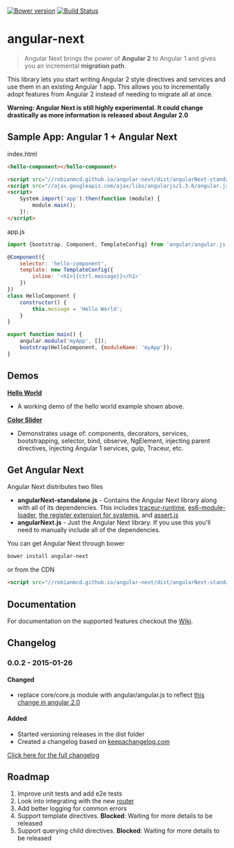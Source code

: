[![Bower version](https://badge.fury.io/bo/angular-next.svg)](http://badge.fury.io/bo/angular-next) [![Build Status](https://travis-ci.org/robianmcd/angular-next.svg)](https://travis-ci.org/robianmcd/angular-next)

# angular-next

> Angular Next brings the power of **Angular 2** to Angular 1 and gives you an incremental **migration path**.

This library lets you start writing Angular 2 style directives and services and use them in an existing Angular 1 app. This allows you to incrementally adopt features from Angular 2 instead of needing to migrate all at once.

**Warning: Angular Next is still highly experimental. It could change drastically as more information is released about Angular 2.0**

## Sample App: Angular 1 + Angular Next

index.html
```html
<hello-component></hello-component>

<script src="//robianmcd.github.io/angular-next/dist/angularNext-standalone.js"></script>
<script src="//ajax.googleapis.com/ajax/libs/angularjs/1.3.6/angular.js"></script>
<script>
    System.import('app').then(function (module) {
        module.main();
    });
</script>
```

app.js
```javascript
import {bootstrap, Component, TemplateConfig} from 'angular/angular.js';

@Component({
    selector: 'hello-component',
    template: new TemplateConfig({
        inline: '<h1>{{ctrl.message}}</h1>'
    })
})
class HelloComponent {
    constructor() {
        this.message = 'Hello World';
    }
}

export function main() {
    angular.module('myApp', []);
    bootstrap(HelloComponent, {moduleName: 'myApp'});
}
```

## Demos

**[Hello World](https://github.com/robianmcd/angular-next/tree/gh-pages/examples/hello-world)**
* A working demo of the hello world example shown above.

**[Color Slider](https://github.com/robianmcd/angular-next/tree/gh-pages/examples/color-slider)**
* Demonstrates usage of: components, decorators, services, bootstrapping, selector, bind, observe, NgElement, injecting parent directives, injecting Angular 1 services, gulp, Traceur, etc.

## Get Angular Next
Angular Next distributes two files
  * **angularNext-standalone.js** - Contains the Angular Next library along with all of its dependencies. This includes [traceur-runtime](https://github.com/jmcriffey/bower-traceur-runtime), [es6-module-loader](https://github.com/ModuleLoader/es6-module-loader), [the register extension for systemjs](https://github.com/systemjs/systemjs/blob/master/lib/extension-register.js), and [assert.js](http://angular.github.io/assert/)
  * **angularNext.js** - Just the Angular Next library. If you use this you'll need to manually include all of the dependencies.

You can get Angular Next through bower

```sh
bower install angular-next
```

or from the CDN

```html
<script src="//robianmcd.github.io/angular-next/dist/angularNext-standalone.js"></script>
```

## Documentation
For documentation on the supported features checkout the [Wiki](https://github.com/robianmcd/angular-next/wiki).

## Changelog

### 0.0.2 - 2015-01-26

#### Changed
- replace core/core.js module with angular/angular.js to reflect [this change in angular 2.0](https://github.com/angular/angular/commit/ec5cb3eb66aa343bbc7f67c182c1cc021ce04096)

#### Added
- Started versioning releases in the dist folder
- Created a changelog based on [keepachangelog.com](http://keepachangelog.com/)

[Click here for the full changelog](https://github.com/robianmcd/angular-next/blob/gh-pages/CHANGELOG.md)

## Roadmap
1. Improve unit tests and add e2e tests
1. Look into integrating with the new [router](https://github.com/angular/router)
1. Add better logging for common errors
1. Support template directives. **Blocked**: Waiting for more details to be released
1. Support querying child directives. **Blocked**: Waiting for more details to be released